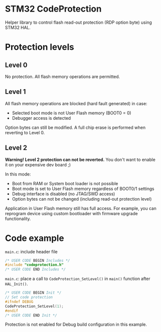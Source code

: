 # STM32 CodeProtection
Helper library to control flash read-out protection (RDP option byte) using STM32 HAL.


# Protection levels

## Level 0
No protection. All flash memory operations are permitted.

## Level 1
All flash memory operations are blocked (hard fault generated) in case:
* Selected boot mode is not User Flash memory (BOOT0 = 0)
* Debugger access is detected

Option bytes can still be modified. 
A full chip erase is performed when reverting to Level 0.

## Level 2
**Warning! Level 2 protection can not be reverted.**
You don't want to enable it on your expensive dev board ;)

In this mode:
* Boot from RAM or System boot loader is not possible
* Boot mode is set to User Flash memory regardless of BOOT0/1 settings
* Debug interface is disabled (no JTAG/SWD access)
* Option bytes can not be changed (including read-out protection level)

Application in User Flash memory still has full access. 
For example, you can reprogram device using custom bootloader with firmware upgrade functionality.


# Code example
`main.c`: include header file
```c
/* USER CODE BEGIN Includes */
#include "codeprotection.h"
/* USER CODE END Includes */
```
`main.c`: place a call to `CodeProtection_SetLevel()` in `main()` function after `HAL_Init()`.
```c
/* USER CODE BEGIN Init */
// Set code protection
#ifndef DEBUG
CodeProtection_SetLevel(1);
#endif
/* USER CODE END Init */
```
Protection is not enabled for Debug build configuration in this example.
